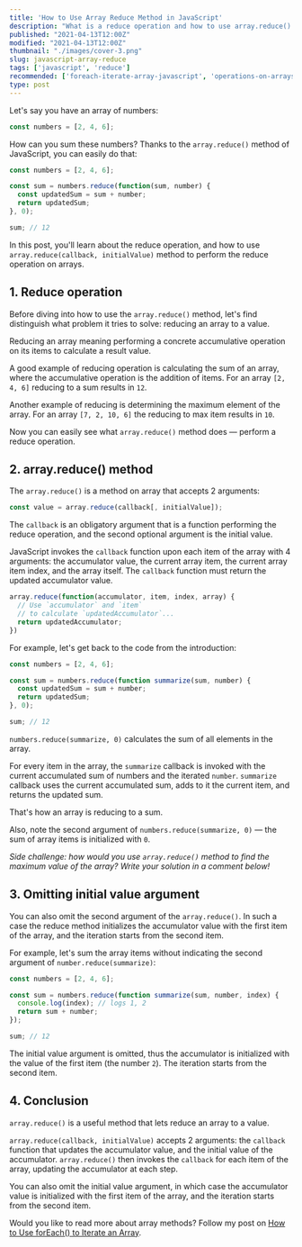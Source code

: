 ```yaml
---
title: 'How to Use Array Reduce Method in JavaScript'
description: "What is a reduce operation and how to use array.reduce() method to perform the reduce operation on arrays."
published: "2021-04-13T12:00Z"
modified: "2021-04-13T12:00Z"
thumbnail: "./images/cover-3.png"
slug: javascript-array-reduce
tags: ['javascript', 'reduce']
recommended: ['foreach-iterate-array-javascript', 'operations-on-arrays-javascript']
type: post
---
```


Let's say you have an array of numbers:

```javascript
const numbers = [2, 4, 6];
```

How can you sum these numbers? Thanks to the `array.reduce()` method of JavaScript, you can easily do that:

```javascript
const numbers = [2, 4, 6];

const sum = numbers.reduce(function(sum, number) {
  const updatedSum = sum + number;
  return updatedSum;
}, 0);

sum; // 12
```

In this post, you'll learn about the reduce operation, and how to use `array.reduce(callback, initialValue)` method to perform the reduce operation on arrays.  

## 1. Reduce operation

Before diving into how to use the `array.reduce()` method, let's find distinguish what problem it tries to solve: reducing an array to a value.  

Reducing an array meaning performing a concrete accumulative operation on its items to calculate a result value.  

A good example of reducing operation is calculating the sum of an array, where the accumulative operation is the addition of items. For an array `[2, 4, 6]` reducing to a sum results in `12`.  

Another example of reducing is determining the maximum element of the array. For an array `[7, 2, 10, 6]` the reducing to max item results in `10`.  

Now you can easily see what `array.reduce()` method does &mdash; perform a reduce operation.  

## 2. array.reduce() method

The `array.reduce()` is a method on array that accepts 2 arguments:

```javascript
const value = array.reduce(callback[, initialValue]);
```

The `callback` is an obligatory argument that is a function performing the reduce operation, and the second optional argument is the initial value. 

JavaScript invokes the `callback` function upon each item of the array with 4 arguments: the accumulator value, the current array item, the current array item index, and the array itself. The `callback` function must return the updated accumulator value.  

```javascript
array.reduce(function(accumulator, item, index, array) {
  // Use `accumulator` and `item` 
  // to calculate `updatedAccumulator`...
  return updatedAccumulator;
})
```

For example, let's get back to the code from the introduction:  

```javascript
const numbers = [2, 4, 6];

const sum = numbers.reduce(function summarize(sum, number) {
  const updatedSum = sum + number;
  return updatedSum;
}, 0);

sum; // 12
```

`numbers.reduce(summarize, 0)` calculates the sum of all elements in the array.  

For every item in the array, the `summarize` callback is invoked with the current accumulated sum of numbers and the iterated `number`. `summarize` callback uses the current accumulated sum, adds to it the current item, and returns the updated sum. 

That's how an array is reducing to a sum.  

Also, note the second argument of `numbers.reduce(summarize, 0)` &mdash; the sum of array items is initialized with `0`.  

*Side challenge: how would you use `array.reduce()` method to find the maximum value of the array? Write your solution in a comment below!*

## 3. Omitting initial value argument

You can also omit the second argument of the `array.reduce()`. In such a case the reduce method initializes the accumulator value with the first item of the array, and the iteration starts from the second item.  

For example, let's sum the array items without indicating the second argument of `number.reduce(summarize)`:

```javascript
const numbers = [2, 4, 6];

const sum = numbers.reduce(function summarize(sum, number, index) {
  console.log(index); // logs 1, 2
  return sum + number;
});

sum; // 12
```

The initial value argument is omitted, thus the accumulator is initialized with the value of the first item (the number `2`). The iteration starts from the second item.  

## 4. Conclusion

`array.reduce()` is a useful method that lets reduce an array to a value.  

`array.reduce(callback, initialValue)` accepts 2 arguments: the `callback` function that updates the accumulator value, and the initial value of the accumulator. `array.reduce()` then invokes the `callback` for each item of the array, updating the accumulator at each step.  

You can also omit the initial value argument, in which case the accumulator value is initialized with the first item of the array, and the iteration starts from the second item.  

Would you like to read more about array methods? Follow my post on [How to Use forEach() to Iterate an Array](/foreach-iterate-array-javascript/).  